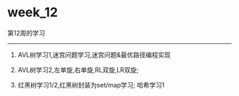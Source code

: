 # week_12
第12周的学习
***************
1. AVL树学习1,迷宫问题学习,迷宫问题&最优路径编程实现

2. AVL树学习2,左单旋,右单旋,RL双旋,LR双旋;

3. 红黑树学习1/2,红黑树封装为set/map学习; 哈希学习1